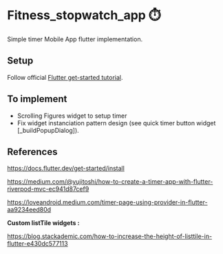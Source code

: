 # Fitness_stopwatch_app ⏱️

Simple timer Mobile App flutter implementation.

## Setup

Follow official [Flutter get-started tutorial](https://docs.flutter.dev/get-started/install).


## To implement

- Scrolling Figures widget to setup timer
- Fix widget instanciation pattern design (see quick timer button widget [_buildPopupDialog]).

## References

https://docs.flutter.dev/get-started/install

https://medium.com/@yujitoshi/how-to-create-a-timer-app-with-flutter-riverpod-mvc-ec941d87cef9

https://loveandroid.medium.com/timer-page-using-provider-in-flutter-aa9234eed80d

**Custom listTile widgets :**

https://blog.stackademic.com/how-to-increase-the-height-of-listtile-in-flutter-e430dc577113